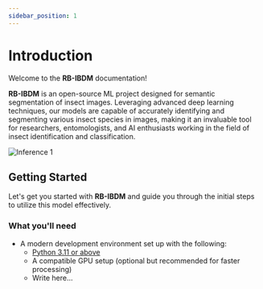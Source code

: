 ```yaml
---
sidebar_position: 1
---
```

# Introduction

Welcome to the **RB-IBDM** documentation!

**RB-IBDM** is an open-source ML project designed for semantic segmentation of insect images. Leveraging advanced deep learning techniques, our models are capable of accurately identifying and segmenting various insect species in images, making it an invaluable tool for researchers, entomologists, and AI enthusiasts working in the field of insect identification and classification.

![Inference 1](../static/img/demo-intro.png)

## Getting Started

Let's get you started with **RB-IBDM** and guide you through the initial steps to utilize this model effectively.

### What you'll need

- A modern development environment set up with the following:
  - [Python 3.11 or above](https://www.python.org/downloads/)
  - A compatible GPU setup (optional but recommended for faster processing)
  - Write here...